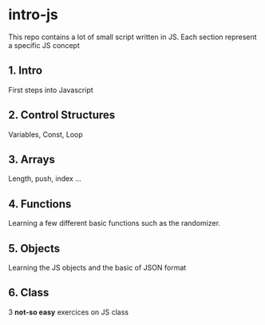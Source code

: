 # intro-js

This repo contains a lot of small script written in JS. Each section represent a specific JS concept

## 1. Intro

First steps into Javascript

## 2. Control Structures

Variables, Const, Loop

## 3. Arrays

Length, push, index ...

## 4. Functions

Learning a few different basic functions such as the randomizer.

## 5. Objects

Learning the JS objects and the basic of JSON format

## 6. Class

3 **not-so easy** exercices on JS class
